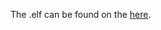 The .elf can be found on the [here](https://www.psx-place.com/threads/ps2-rdram-test-by-krat0s.28417/#post-365823).
